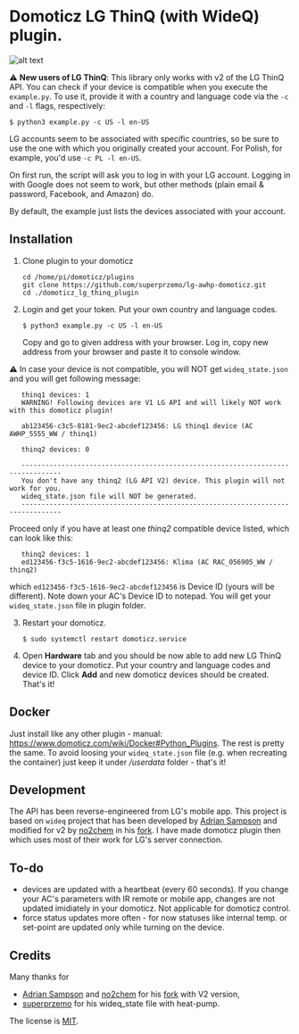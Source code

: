 Domoticz LG ThinQ (with WideQ) plugin.
=====

![alt text](https://raw.githubusercontent.com/majki09/domoticz_lg_thinq_plugin/main/domoticz.jpg "LG ThinQ plugin in domoticz")

:warning: **New users of LG ThinQ**: This library only works with v2 of the LG ThinQ API. You can check if your device is compatible when you execute the `example.py`. To use it, provide it with a country and language code via the `-c` and `-l` flags, respectively:

    $ python3 example.py -c US -l en-US

LG accounts seem to be associated with specific countries, so be sure to use the one with which you originally created your account. For Polish, for example, you'd use `-c PL -l en-US`.

On first run, the script will ask you to log in with your LG account.
Logging in with Google does not seem to work, but other methods (plain email & password, Facebook, and Amazon) do. 

By default, the example just lists the devices associated with your account.

Installation
------------

1. Clone plugin to your domoticz

       cd /home/pi/domoticz/plugins
       git clone https://github.com/superprzemo/lg-awhp-domoticz.git
       cd ./domoticz_lg_thinq_plugin

2. Login and get your token. Put your own country and language codes.

       $ python3 example.py -c US -l en-US
 
   Copy and go to given address with your browser. Log in, copy new address from your browser and paste it to console window. 

:warning: In case your device is not compatible, you will NOT get `wideq_state.json` and you will get following message:

       thinq1 devices: 1
       WARNING! Following devices are V1 LG API and will likely NOT work with this domoticz plugin!

       ab123456-c3c5-8181-9ec2-abcdef123456: LG thinq1 device (AC AWHP_5555_WW / thinq1)

       thinq2 devices: 0

       --------------------------------------------------------------------------------
       You don't have any thinq2 (LG API V2) device. This plugin will not work for you.
       wideq_state.json file will NOT be generated.
       --------------------------------------------------------------------------------

Proceed only if you have at least one *thinq2* compatible device listed, which can look like this:
   
       thinq2 devices: 1
       ed123456-f3c5-1616-9ec2-abcdef123456: Klima (AC RAC_056905_WW / thinq2)
   
   which `ed123456-f3c5-1616-9ec2-abcdef123456` is Device ID (yours will be different). Note down your AC's Device ID to notepad. You will get your `wideq_state.json` file in plugin folder.
	
3. Restart your domoticz.

       $ sudo systemctl restart domoticz.service

4. Open **Hardware** tab and you should be now able to add new LG ThinQ device to your domoticz. Put your country and language codes and device ID. Click **Add** and new domoticz devices should be created. That's it!

Docker
------
Just install like any other plugin - manual: https://www.domoticz.com/wiki/Docker#Python_Plugins. The rest is pretty the same. To avoid loosing your `wideq_state.json` file (e.g. when recreating the container) just keep it under */userdata* folder - that's it!

Development
-----------
The API has been reverse-engineered from LG's mobile app.
This project is based on `wideq` project that has been developed by [Adrian Sampson][adrian] and modified for v2 by [no2chem] in his [fork]. I have made domoticz plugin then which uses most of their work for LG's server connection.

To-do
-----
- devices are updated with a heartbeat (every 60 seconds). If you change your AC's parameters with IR remote or mobile app, changes are not updated imidiately in your domoticz. Not applicable for domoticz control.
- force status updates more often - for now statuses like internal temp. or set-point are updated only while turning on the device.

Credits
-------
Many thanks for 
- [Adrian Sampson][adrian] and [no2chem] for his [fork] with V2 version,
- [superprzemo] for his wideq_state file with heat-pump.

The license is [MIT].

[adrian]: https://github.com/sampsyo
[no2chem]: https://github.com/no2chem
[fork]: https://github.com/no2chem/wideq
[mit]: https://opensource.org/licenses/MIT
[superprzemo]: https://github.com/superprzemo
